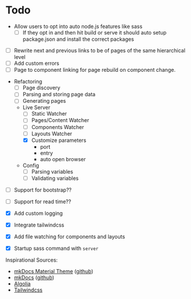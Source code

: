 # Todo

- Allow users to opt into auto node.js features like sass
  - [ ] If they opt in and then hit build or serve it should auto setup package.json and install the correct packages
- [ ] Rewrite next and previous links to be of pages of the same hierarchical level
- [ ] Add custom errors
- [ ] Page to component linking for page rebuild on component change.
- Refactoring
  - [ ] Page discovery
  - [ ] Parsing and storing page data
  - [ ] Generating pages
  - Live Server
    - [ ] Static Watcher
    - [ ] Pages/Content Watcher
    - [ ] Components Watcher
    - [ ] Layouts Watcher
    - [x] Customize parameters
      - port
      - entry
      - auto open browser
  - Config
    - [ ] Parsing variables
    - [ ] Validating variables
- [ ] Support for bootstrap??
- [ ] Support for read time??
- [x] Add custom logging
- [x] Integrate tailwindcss
- [x] Add file watching for components and layouts
- [x] Startup sass command with `server`


Inspirational Sources:
- [mkDocs Material Theme](https://squidfunk.github.io/mkdocs-material/) ([github](https://github.com/squidfunk/mkdocs-material))
- [mkDocs](https://www.mkdocs.org/) ([github](https://github.com/mkdocs/mkdocs))
- [Algolia](https://www.algolia.com/)
- [Tailwindcss](https://tailwindcss.com/)